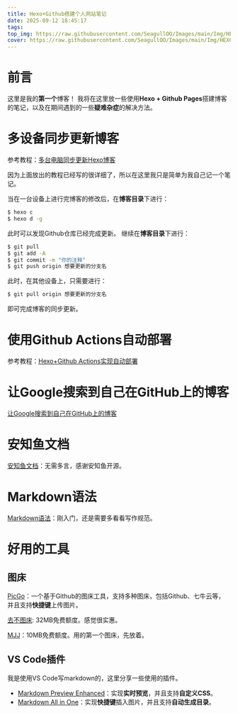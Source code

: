 ```yaml
---
title: Hexo+Github搭建个人网站笔记
date: 2025-09-12 18:45:17
tags:
top_img: https://raw.githubusercontent.com/SeagullOO/Images/main/Img/HEXO.png
cover: https://raw.githubusercontent.com/SeagullOO/Images/main/Img/HEXO.png
---
```


# 前言
这里是我的**第一个**博客！
我将在这里放一些使用**Hexo + Github Pages**搭建博客的笔记，以及在期间遇到的一些**疑难杂症**的解决方法。

# 多设备同步更新博客
参考教程：[多台电脑同步更新Hexo博客](https://blog.csdn.net/qq_30105599/article/details/118302086)

因为上面放出的教程已经写的很详细了，所以在这里我只是简单为我自己记一个笔记。

当在一台设备上进行完博客的修改后，在**博客目录**下进行：
```bash
$ hexo c
$ hexo d -g
```
此时可以发现Github仓库已经完成更新。
继续在**博客目录**下进行：
```bash
$ git pull
$ git add -A
$ git commit -m "你的注释"
$ git push origin 想要更新的分支名
```
此时，在其他设备上，只需要进行：
```bash
$ git pull origin 想要更新的分支名
```
即可完成博客的同步更新。

# 使用Github Actions自动部署
参考教程：[Hexo+Github Actions实现自动部署](https://blog.anheyu.com/posts/asdx.html)

# 让Google搜索到自己在GitHub上的博客
[让Google搜索到自己在GitHub上的博客](https://l1zp.github.io/2017/06/13/google-search-blogs/)


# 安知鱼文档
[安知鱼文档](https://docs.anheyu.com/intro.html)：无需多言，感谢安知鱼开源。

# Markdown语法
[Markdown语法](https://docs.github.com/zh/get-started/writing-on-github/getting-started-with-writing-and-formatting-on-github/basic-writing-and-formatting-syntax#styling-text)：刚入门，还是需要多看看写作规范。

# 好用的工具

## 图床
[PicGo](https://github.com/Molunerfinn/PicGo)：一个基于Github的图床工具，支持多种图床，包括Github、七牛云等，并且支持**快捷键**上传图片。

[去不图床](https://7bu.top/): 32MB免费额度。感觉很实惠。

[MJJ](https://mjj.today/)：10MB免费额度。用的第一个图床，先放着。

## VS Code插件
我是使用VS Code写markdown的，这里分享一些使用的插件。
- [Markdown Preview Enhanced](https://shd101wyy.github.io/markdown-preview-enhanced/#/zh-cn/)：实现**实时预览**，并且支持**自定义CSS**。
- [Markdown All in One](https://github.com/yzhang-gh/vscode-markdown)：实现**快捷键**插入图片，并且支持**自动生成目录**。



